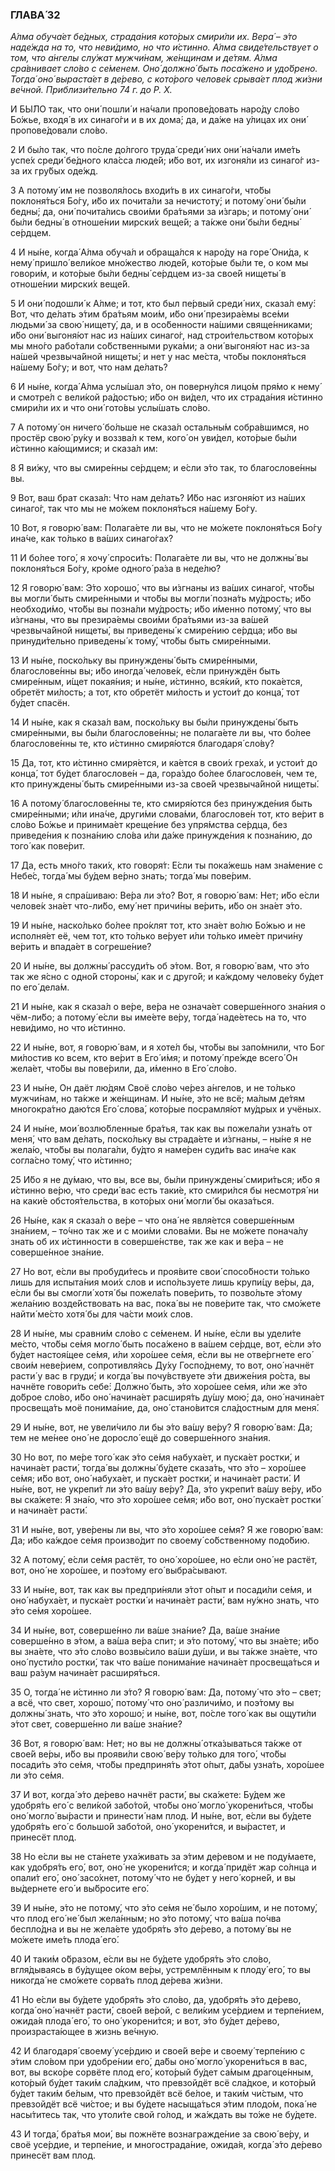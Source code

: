 ### ГЛАВА́ 32

_А́лма обуча́ет бе́дных, страда́ния кото́рых смири́ли их. Вера́ – э́то наде́жда на то, что неви́димо, но что и́стинно. А́лма свиде́тельствует о том, что а́нгелы слу́жат мужчи́нам, же́нщинам и де́тям. А́лма сра́внивает сло́во с се́менем. Оно́ должно́ быть поса́жено и удо́брено. Тогда́ оно́ выраста́ет в де́рево, с кото́рого челове́к срыва́ет плод жи́зни ве́чной. Приблизи́тельно 74 г. до Р. Х._

И БЫ́ЛО так, что они́ пошли́ и на́чали пропове́довать наро́ду сло́во Бо́жье, входя́ в их синаго́ги и в их дома́; да, и да́же на у́лицах их они́ пропове́довали сло́во.

2 И бы́ло так, что по́сле до́лгого труда́ среди́ них они́ на́чали име́ть успе́х среди́ бе́дного кла́сса люде́й; и́бо вот, их изгоня́ли из синаго́г из-за их гру́бых оде́жд.

3 А потому́ им не позволя́лось входи́ть в их синаго́ги, что́бы поклоня́ться Бо́гу, и́бо их почита́ли за нечистоту́; и потому́ они́ бы́ли бедны́; да, они́ почита́лись свои́ми бра́тьями за и́згарь; и потому́ они́ бы́ли бедны́ в отноше́нии мирски́х веще́й; а та́кже они́ бы́ли бедны́ се́рдцем.

4 И ны́не, когда́ А́лма обуча́л и обраща́лся к наро́ду на горе́ Они́да, к нему́ пришло́ вели́кое мно́жество люде́й, кото́рые бы́ли те, о ком мы говори́м, и кото́рые бы́ли бедны́ се́рдцем из-за свое́й нищеты́ в отноше́нии мирски́х веще́й.

5 И они́ подошли́ к А́лме; и тот, кто был пе́рвый среди́ них, сказа́л ему́: Вот, что де́лать э́тим бра́тьям мои́м, и́бо они́ презира́емы все́ми людьми́ за свою́ нищету́, да, и в осо́бенности на́шими свяще́нниками; и́бо они́ выгоня́ют нас из на́ших синаго́г, над строи́тельством кото́рых мы мно́го рабо́тали со́бственными рука́ми; а они́ выгоня́ют нас из-за на́шей чрезвыча́йной нищеты́; и нет у нас ме́ста, что́бы поклоня́ться на́шему Бо́гу; и вот, что нам де́лать?

6 И ны́не, когда́ А́лма услы́шал э́то, он поверну́лся лицо́м пря́мо к нему́ и смотре́л с вели́кой ра́достью; и́бо он ви́дел, что их страда́ния и́стинно смири́ли их и что они́ гото́вы услы́шать сло́во.

7 А потому́ он ничего́ бо́льше не сказа́л остальны́м собра́вшимся, но простёр свою́ ру́ку и воззва́л к тем, кого́ он уви́дел, кото́рые бы́ли и́стинно ка́ющимися; и сказа́л им:

8 Я ви́жу, что вы смире́нны се́рдцем; и е́сли э́то так, то благослове́нны вы.

9 Вот, ваш брат сказа́л: Что нам де́лать? И́бо нас изгоня́ют из на́ших синаго́г, так что мы не мо́жем поклоня́ться на́шему Бо́гу.

10 Вот, я говорю́ вам: Полага́ете ли вы, что не мо́жете поклоня́ться Бо́гу ина́че, как то́лько в ва́ших синаго́гах?

11 И бо́лее того́, я хочу́ спроси́ть: Полага́ете ли вы, что не должны́ вы поклоня́ться Бо́гу, кро́ме одного́ ра́за в неде́лю?

12 Я говорю́ вам: Э́то хорошо́, что вы и́згнаны из ва́ших синаго́г, что́бы вы могли́ быть смире́нными и что́бы вы могли́ позна́ть му́дрость; и́бо необходи́мо, что́бы вы позна́ли му́дрость; и́бо и́менно потому́, что вы и́згнаны, что вы презира́емы свои́ми бра́тьями из-за ва́шей чрезвыча́йной нищеты́, вы приведены́ к смире́нию се́рдца; и́бо вы принуди́тельно приведены́ к тому́, что́бы быть смире́нными.

13 И ны́не, поско́льку вы принуждены́ быть смире́нными, благослове́нны вы; и́бо иногда́ челове́к, е́сли принуждён быть смире́нным, и́щет покая́ния; и ны́не, и́стинно, вся́кий, кто пока́ется, обретёт ми́лость; а тот, кто обретёт ми́лость и устои́т до конца́, тот бу́дет спасён.

14 И ны́не, как я сказа́л вам, поско́льку вы бы́ли принуждены́ быть смире́нными, вы бы́ли благослове́нны; не полага́ете ли вы, что бо́лее благослове́нны те, кто и́стинно смиря́ются благодаря́ сло́ву?

15 Да, тот, кто и́стинно смиря́ется, и ка́ется в свои́х греха́х, и устои́т до конца́, тот бу́дет благослове́н – да, гора́здо бо́лее благослове́н, чем те, кто принуждены́ быть смире́нными из-за свое́й чрезвыча́йной нищеты́.

16 А потому́ благослове́нны те, кто смиря́ются без принужде́ния быть смире́нными; и́ли ина́че, други́ми слова́ми, благослове́н тот, кто ве́рит в сло́во Бо́жье и принима́ет креще́ние без упря́мства се́рдца, без приведе́ния к позна́нию сло́ва и́ли да́же принужде́ния к позна́нию, до того́ как пове́рит.

17 Да, есть мно́го таки́х, кто говоря́т: Е́сли ты пока́жешь нам зна́мение с Небе́с, тогда́ мы бу́дем ве́рно знать; тогда́ мы пове́рим.

18 И ны́не, я спра́шиваю: Ве́ра ли э́то? Вот, я говорю́ вам: Нет; и́бо е́сли челове́к зна́ет что-ли́бо, ему́ нет причи́ны ве́рить, и́бо он зна́ет э́то.

19 И ны́не, наско́лько бо́лее про́клят тот, кто зна́ет во́лю Бо́жью и не исполня́ет её, чем тот, кто то́лько ве́рует и́ли то́лько име́ет причи́ну ве́рить и впада́ет в согреше́ние?

20 И ны́не, вы должны́ рассуди́ть об э́том. Вот, я говорю́ вам, что э́то так же я́сно с одно́й стороны́, как и с друго́й; и ка́ждому челове́ку бу́дет по его́ дела́м.

21 И ны́не, как я сказа́л о ве́ре, ве́ра не означа́ет соверше́нного зна́ния о чём-ли́бо; а потому́ е́сли вы име́ете ве́ру, тогда́ наде́етесь на то, что неви́димо, но что и́стинно.

22 И ны́не, вот, я говорю́ вам, и я хоте́л бы, что́бы вы запо́мнили, что Бог ми́лостив ко всем, кто ве́рит в Его́ и́мя; и потому́ пре́жде всего́ Он жела́ет, что́бы вы пове́рили, да, и́менно в Его́ сло́во.

23 И ны́не, Он даёт лю́дям Своё сло́во че́рез а́нгелов, и не то́лько мужчи́нам, но та́кже и же́нщинам. И ны́не, э́то не всё; ма́лым де́тям многокра́тно даю́тся Его́ слова́, кото́рые посрамля́ют му́дрых и учёных.

24 И ны́не, мои́ возлю́бленные бра́тья, так как вы пожела́ли узна́ть от меня́, что вам де́лать, поско́льку вы страда́ете и и́згнаны, – ны́не я не жела́ю, что́бы вы полага́ли, бу́дто я наме́рен суди́ть вас ина́че как согла́сно тому́, что и́стинно;

25 И́бо я не ду́маю, что вы, все вы, бы́ли принуждены́ смири́ться; и́бо я и́стинно ве́рю, что среди́ вас есть таки́е, кто смири́лся бы несмотря́ ни на каки́е обстоя́тельства, в кото́рых они́ могли́ бы оказа́ться.

26 Ны́не, как я сказа́л о ве́ре – что она́ не явля́ется соверше́нным зна́нием, – то́чно так же и с мои́ми слова́ми. Вы не мо́жете понача́лу знать об их и́стинности в соверше́нстве, так же как и ве́ра – не соверше́нное зна́ние.

27 Но вот, е́сли вы пробуди́тесь и проя́вите свои́ спосо́бности то́лько лишь для испыта́ния мои́х слов и испо́льзуете лишь крупи́цу ве́ры, да, е́сли бы вы смогли́ хотя́ бы пожела́ть пове́рить, то позво́льте э́тому жела́нию возде́йствовать на вас, пока́ вы не пове́рите так, что смо́жете найти́ ме́сто хотя́ бы для ча́сти мои́х слов.

28 И ны́не, мы сравни́м сло́во с се́менем. И ны́не, е́сли вы удели́те ме́сто, что́бы се́мя могло́ быть поса́жено в ва́шем се́рдце, вот, е́сли э́то бу́дет настоя́щее се́мя, и́ли хоро́шее се́мя, е́сли вы не отве́ргнете его́ свои́м неве́рием, сопротивля́ясь Ду́ху Госпо́днему, то вот, оно́ начнёт расти́ у вас в груди́; и когда́ вы почу́вствуете э́ти движе́ния ро́ста, вы начнёте говори́ть себе́: Должно́ быть, э́то хоро́шее се́мя, и́ли же э́то до́брое сло́во, и́бо оно́ начина́ет расширя́ть ду́шу мою́; да, оно́ начина́ет просвеща́ть моё понима́ние, да, оно́ стано́вится сла́достным для меня́.

29 И ны́не, вот, не увели́чило ли бы э́то ва́шу ве́ру? Я говорю́ вам: Да; тем не ме́нее оно́ не доросло́ ещё до соверше́нного зна́ния.

30 Но вот, по ме́ре того́ как э́то се́мя набуха́ет, и пуска́ет ростки́, и начина́ет расти́, тогда́ вы должны́ бу́дете сказа́ть, что э́то – хоро́шее се́мя; и́бо вот, оно́ набуха́ет, и пуска́ет ростки́, и начина́ет расти́. И ны́не, вот, не укрепи́т ли э́то ва́шу ве́ру? Да, э́то укрепи́т ва́шу ве́ру, и́бо вы ска́жете: Я зна́ю, что э́то хоро́шее се́мя; и́бо вот, оно́ пуска́ет ростки́ и начина́ет расти́.

31 И ны́не, вот, уве́рены ли вы, что э́то хоро́шее се́мя? Я же говорю́ вам: Да; и́бо ка́ждое се́мя произво́дит по своему́ со́бственному подо́бию.

32 А потому́, е́сли се́мя растёт, то оно́ хоро́шее, но е́сли оно́ не растёт, вот, оно́ не хоро́шее, и поэ́тому его́ выбра́сывают.

33 И ны́не, вот, так как вы предпри́няли э́тот о́пыт и посади́ли се́мя, и оно́ набуха́ет, и пуска́ет ростки́ и начина́ет расти́, вам ну́жно знать, что э́то се́мя хоро́шее.

34 И ны́не, вот, соверше́нно ли ва́ше зна́ние? Да, ва́ше зна́ние соверше́нно в э́том, а ва́ша ве́ра спит; и э́то потому́, что вы зна́ете; и́бо вы зна́ете, что э́то сло́во возвы́сило ва́ши ду́ши, и вы та́кже зна́ете, что оно́ пусти́ло ростки́, так что ва́ше понима́ние начина́ет просвеща́ться и ваш ра́зум начина́ет расширя́ться.

35 О, тогда́ не и́стинно ли э́то? Я говорю́ вам: Да, потому́ что э́то – свет; а всё, что свет, хорошо́, потому́ что оно́ различи́мо, и поэ́тому вы должны́ знать, что э́то хорошо́; и ны́не, вот, по́сле того́ как вы ощути́ли э́тот свет, соверше́нно ли ва́ше зна́ние?

36 Вот, я говорю́ вам: Нет; но вы не должны́ отка́зываться та́кже от свое́й ве́ры, и́бо вы прояви́ли свою́ ве́ру то́лько для того́, что́бы посади́ть э́то се́мя, что́бы предприня́ть э́тот о́пыт, да́бы узна́ть, хоро́шее ли э́то се́мя.

37 И вот, когда́ э́то де́рево начнёт расти́, вы ска́жете: Бу́дем же удобря́ть его́ с вели́кой забо́той, что́бы оно́ могло́ укорени́ться, что́бы оно́ могло́ вы́расти и принести́ нам плод. И ны́не, вот, е́сли вы бу́дете удобря́ть его́ с большо́й забо́той, оно́ укорени́тся, и вы́растет, и принесёт плод.

38 Но е́сли вы не ста́нете уха́живать за э́тим де́ревом и не поду́маете, как удобря́ть его́, вот, оно́ не укорени́тся; и когда́ придёт жар со́лнца и опали́т его́, оно́ засо́хнет, потому́ что не бу́дет у него́ корне́й, и вы вы́дернете его́ и вы́бросите его́.

39 И ны́не, э́то не потому́, что э́то се́мя не́ было хоро́шим, и не потому́, что плод его́ не́ был жела́нным; но э́то потому́, что ва́ша по́чва беспло́дна и вы не жела́ете удобря́ть э́то де́рево, а потому́ вы не мо́жете име́ть плода́ его́.

40 И таки́м о́бразом, е́сли вы не бу́дете удобря́ть э́то сло́во, вгля́дываясь в бу́дущее о́ком ве́ры, устремлённым к плоду́ его́, то вы никогда́ не смо́жете сорва́ть плод де́рева жи́зни.

41 Но е́сли вы бу́дете удобря́ть э́то сло́во, да, удобря́ть э́то де́рево, когда́ оно́ начнёт расти́, свое́й ве́рой, с вели́ким усе́рдием и терпе́нием, ожида́я плода́ его́, то оно́ укорени́тся; и вот, э́то бу́дет де́рево, произраста́ющее в жизнь ве́чную.

42 И благодаря́ своему́ усе́рдию и свое́й ве́ре и своему́ терпе́нию с э́тим сло́вом при удобре́нии его́, да́бы оно́ могло́ укорени́ться в вас, вот, вы вско́ре сорвёте плод его́, кото́рый бу́дет са́мым драгоце́нным, кото́рый бу́дет таки́м сла́дким, что превзойдёт всё сла́дкое, и кото́рый бу́дет таки́м бе́лым, что превзойдёт всё бе́лое, и таки́м чи́стым, что превзойдёт всё чи́стое; и вы бу́дете насыща́ться э́тим плодо́м, пока́ не насы́титесь так, что утоли́те свой го́лод, и жа́ждать вы то́же не бу́дете.

43 И тогда́, бра́тья мои́, вы пожнёте вознагражде́ние за свою́ ве́ру, и своё усе́рдие, и терпе́ние, и многострада́ние, ожида́я, когда́ э́то де́рево принесёт вам плод.
